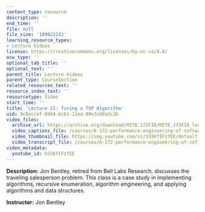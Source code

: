 ```yaml
---
content_type: resource
description: ''
end_time: ''
file: null
file_size: '189022142'
learning_resource_types:
- Lecture Videos
license: https://creativecommons.org/licenses/by-nc-sa/4.0/
ocw_type: ''
optional_tab_title: ''
optional_text: ''
parent_title: Lecture Videos
parent_type: CourseSection
related_resources_text: ''
resource_index_text: ''
resourcetype: Video
start_time: ''
title: 'Lecture 21: Tuning a TSP Algorithm'
uid: 9c8accef-0994-bcb1-11ea-80e3cb0a3c36
video_files:
  archive_url: https://archive.org/download/MIT6.172F18/MIT6_172F18_lecture_21_300k.mp4
  video_captions_file: /courses/6-172-performance-engineering-of-software-systems-fall-2018/2c31579982465c45b7e86b2016694854_SS5KfIFzfEE.vtt
  video_thumbnail_file: https://img.youtube.com/vi/SS5KfIFzfEE/default.jpg
  video_transcript_file: /courses/6-172-performance-engineering-of-software-systems-fall-2018/d1f6ff81160b449f9467f2c185530ea5_SS5KfIFzfEE.pdf
video_metadata:
  youtube_id: SS5KfIFzfEE
---
```


**Description:** Jon Bentley, retired from Bell Labs Research, discusses the traveling salesperson problem. This class is a case study in implementing algorithms, recursive enumeration, algorithm engineering, and applying algorithms and data structures.

**Instructor:** Jon Bentley

